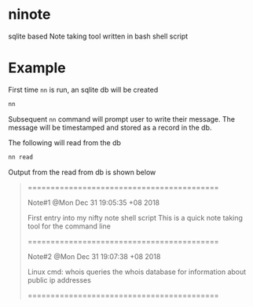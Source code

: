 # ninote
sqlite based Note taking tool written in bash shell script

# Example

First time `nn` is run, an sqlite db will be created

``` bash
nn
```

Subsequent `nn` command will prompt user to write their message. The message will be timestamped 
and stored as a record in the db.

The following will read from the db

``` bash
nn read
```

Output from the read from db is shown below

> ==========================================
> 
> Note#1 @Mon Dec 31 19:05:35 +08 2018
> 
> First entry into my nifty note shell script
> This is a quick note taking tool for the command line
> 
> ==========================================
> 
> Note#2 @Mon Dec 31 19:07:38 +08 2018
> 
> Linux cmd: whois
> queries the whois database for information about public ip addresses
> 
> ==========================================
